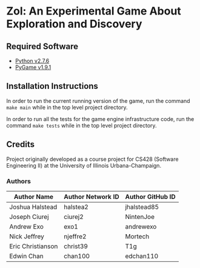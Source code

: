# Zol: An Experimental Game About Exploration and Discovery #

## Required Software ##
- [Python v2.7.6][py]
- [PyGame v1.9.1][pygame]

## Installation Instructions ##
In order to run the current running version of the game, run the command `make main`
while in the top level project directory.

In order to run all the tests for the game engine infrastructure code, run the
command `make tests` while in the top level project directory.

## Credits ##
Project originally developed as a course project for CS428 (Software Engineering II) at
the University of Illinois Urbana-Champaign.

### Authors ###

| Author Name | Author Network ID | Author GitHub ID |
| ----------- | ----------------- | ---------------- |
| Joshua Halstead | halstea2 | jhalstead85 |
| Joseph Ciurej | ciurej2 | NintenJoe |
| Andrew Exo | exo1 | andrewexo |
| Nick Jeffrey | njeffre2 | Mortech |
| Eric Christianson | christ39 | T1g |
| Edwin Chan | chan100 | edchan110 |


[py]: http://www.python.org/download/releases/2.7.6/ 
[pygame]: http://www.pygame.org/install.html
